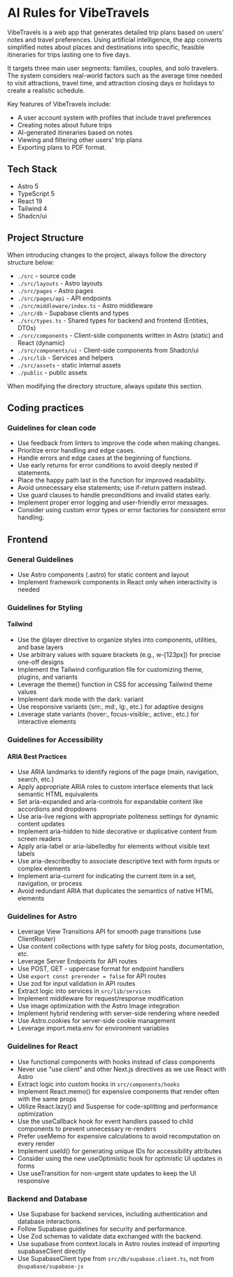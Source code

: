 # AI Rules for VibeTravels

VibeTravels is a web app that generates detailed trip plans based on users' notes and travel preferences. Using artificial intelligence, the app converts simplified notes about places and destinations into specific, feasible itineraries for trips lasting one to five days.

It targets three main user segments: families, couples, and solo travelers. The system considers real-world factors such as the average time needed to visit attractions, travel time, and attraction closing days or holidays to create a realistic schedule.

Key features of VibeTravels include:

- A user account system with profiles that include travel preferences
- Creating notes about future trips
- AI-generated itineraries based on notes
- Viewing and filtering other users' trip plans
- Exporting plans to PDF format.

## Tech Stack

- Astro 5
- TypeScript 5
- React 19
- Tailwind 4
- Shadcn/ui

## Project Structure

When introducing changes to the project, always follow the directory structure below:

- `./src` - source code
- `./src/layouts` - Astro layouts
- `./src/pages` - Astro pages
- `./src/pages/api` - API endpoints
- `./src/middleware/index.ts` - Astro middleware
- `./src/db` - Supabase clients and types
- `./src/types.ts` - Shared types for backend and frontend (Entities, DTOs)
- `./src/components` - Client-side components written in Astro (static) and React (dynamic)
- `./src/components/ui` - Client-side components from Shadcn/ui
- `./src/lib` - Services and helpers
- `./src/assets` - static internal assets
- `./public` - public assets

When modifying the directory structure, always update this section.

## Coding practices

### Guidelines for clean code

- Use feedback from linters to improve the code when making changes.
- Prioritize error handling and edge cases.
- Handle errors and edge cases at the beginning of functions.
- Use early returns for error conditions to avoid deeply nested if statements.
- Place the happy path last in the function for improved readability.
- Avoid unnecessary else statements; use if-return pattern instead.
- Use guard clauses to handle preconditions and invalid states early.
- Implement proper error logging and user-friendly error messages.
- Consider using custom error types or error factories for consistent error handling.

## Frontend

### General Guidelines

- Use Astro components (.astro) for static content and layout
- Implement framework components in React only when interactivity is needed

### Guidelines for Styling

#### Tailwind

- Use the @layer directive to organize styles into components, utilities, and base layers
- Use arbitrary values with square brackets (e.g., w-[123px]) for precise one-off designs
- Implement the Tailwind configuration file for customizing theme, plugins, and variants
- Leverage the theme() function in CSS for accessing Tailwind theme values
- Implement dark mode with the dark: variant
- Use responsive variants (sm:, md:, lg:, etc.) for adaptive designs
- Leverage state variants (hover:, focus-visible:, active:, etc.) for interactive elements

### Guidelines for Accessibility

#### ARIA Best Practices

- Use ARIA landmarks to identify regions of the page (main, navigation, search, etc.)
- Apply appropriate ARIA roles to custom interface elements that lack semantic HTML equivalents
- Set aria-expanded and aria-controls for expandable content like accordions and dropdowns
- Use aria-live regions with appropriate politeness settings for dynamic content updates
- Implement aria-hidden to hide decorative or duplicative content from screen readers
- Apply aria-label or aria-labelledby for elements without visible text labels
- Use aria-describedby to associate descriptive text with form inputs or complex elements
- Implement aria-current for indicating the current item in a set, navigation, or process
- Avoid redundant ARIA that duplicates the semantics of native HTML elements

### Guidelines for Astro

- Leverage View Transitions API for smooth page transitions (use ClientRouter)
- Use content collections with type safety for blog posts, documentation, etc.
- Leverage Server Endpoints for API routes
- Use POST, GET - uppercase format for endpoint handlers
- Use `export const prerender = false` for API routes
- Use zod for input validation in API routes
- Extract logic into services in `src/lib/services`
- Implement middleware for request/response modification
- Use image optimization with the Astro Image integration
- Implement hybrid rendering with server-side rendering where needed
- Use Astro.cookies for server-side cookie management
- Leverage import.meta.env for environment variables

### Guidelines for React

- Use functional components with hooks instead of class components
- Never use "use client" and other Next.js directives as we use React with Astro
- Extract logic into custom hooks in `src/components/hooks`
- Implement React.memo() for expensive components that render often with the same props
- Utilize React.lazy() and Suspense for code-splitting and performance optimization
- Use the useCallback hook for event handlers passed to child components to prevent unnecessary re-renders
- Prefer useMemo for expensive calculations to avoid recomputation on every render
- Implement useId() for generating unique IDs for accessibility attributes
- Consider using the new useOptimistic hook for optimistic UI updates in forms
- Use useTransition for non-urgent state updates to keep the UI responsive

### Backend and Database

- Use Supabase for backend services, including authentication and database interactions.
- Follow Supabase guidelines for security and performance.
- Use Zod schemas to validate data exchanged with the backend.
- Use supabase from context.locals in Astro routes instead of importing supabaseClient directly
- Use SupabaseClient type from `src/db/supabase.client.ts`, not from `@supabase/supabase-js`
